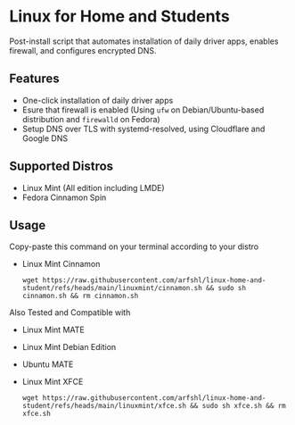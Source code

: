 # Linux for Home and Students

Post-install script that automates installation of daily driver apps, enables firewall, and configures encrypted DNS.

## Features
- One-click installation of daily driver apps 
- Esure that firewall is enabled (Using `ufw` on Debian/Ubuntu-based distribution and `firewalld` on Fedora)
- Setup DNS over TLS with systemd-resolved, using Cloudflare and Google DNS

## Supported Distros
- Linux Mint (All edition including LMDE)
- Fedora Cinnamon Spin

## Usage

Copy-paste this command on your terminal according to your distro

- Linux Mint Cinnamon

      wget https://raw.githubusercontent.com/arfshl/linux-home-and-student/refs/heads/main/linuxmint/cinnamon.sh && sudo sh cinnamon.sh && rm cinnamon.sh

Also Tested and Compatible with

- Linux Mint MATE
- Linux Mint Debian Edition
- Ubuntu MATE


- Linux Mint XFCE

      wget https://raw.githubusercontent.com/arfshl/linux-home-and-student/refs/heads/main/linuxmint/xfce.sh && sudo sh xfce.sh && rm xfce.sh
